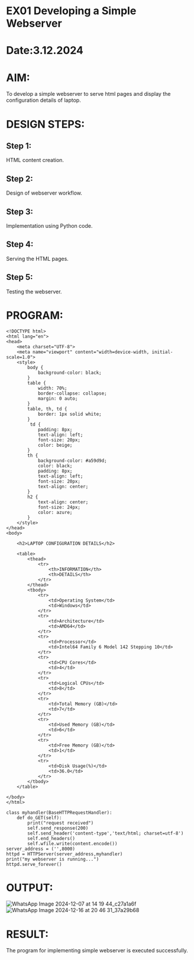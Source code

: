 # EX01 Developing a Simple Webserver

# Date:3.12.2024
# AIM:
To develop a simple webserver to serve html pages and display the configuration details of laptop.

# DESIGN STEPS:
## Step 1:
HTML content creation.

## Step 2:
Design of webserver workflow.

## Step 3:
Implementation using Python code.

## Step 4:
Serving the HTML pages.

## Step 5:
Testing the webserver.

# PROGRAM:

```
<!DOCTYPE html>
<html lang="en">
<head>
    <meta charset="UTF-8">
    <meta name="viewport" content="width=device-width, initial-scale=1.0">
    <style>
        body {
            background-color: black;
        }
        table {
            width: 70%; 
            border-collapse: collapse;
            margin: 0 auto; 
        }
        table, th, td {
            border: 1px solid white;
        }
         td {
            padding: 8px; 
            text-align: left;
            font-size: 20px;
            color: beige;
        }
        th {
            background-color: #a59d9d;
            color: black;
            padding: 8px;
            text-align: left;
            font-size: 20px;
            text-align: center;
        }
        h2 {
            text-align: center;
            font-size: 24px; 
            color: azure;
        }
    </style>
</head>
<body>

    <h2>LAPTOP CONFIGURATION DETAILS</h2>

    <table>
        <thead>
            <tr>
                <th>INFORMATION</th>
                <th>DETAILS</th>
            </tr>
        </thead>
        <tbody>
            <tr>
                <td>Operating System</td>
                <td>Windows</td>
            </tr>
            <tr>
                <td>Architecture</td>
                <td>AMD64</td>
            </tr>
            <tr>
                <td>Processor</td>
                <td>Intel64 Family 6 Model 142 Stepping 10</td>
            </tr>
            <tr>
                <td>CPU Cores</td>
                <td>4</td>
            </tr>
            <tr>
                <td>Logical CPUs</td>
                <td>8</td>
            </tr>
            <tr>
                <td>Total Memory (GB)</td>
                <td>7</td>
            </tr>
            <tr>
                <td>Used Memory (GB)</td>
                <td>6</td>
            </tr>
            <tr>
                <td>Free Memory (GB)</td>
                <td>1</td>
            </tr>
            <tr>
                <td>Disk Usage(%)</td>
                <td>36.0</td>
            </tr>
        </tbody>
    </table>

</body>
</html>
```
```
class myhandler(BaseHTTPRequestHandler):
    def do_GET(self):
        print("request received")
        self.send_response(200)
        self.send_header('content-type','text/html; charset=utf-8')
        self.end_headers()
        self.wfile.write(content.encode())
server_address = ('',8000)
httpd = HTTPServer(server_address,myhandler)
print("my webserver is running...")
httpd.serve_forever()
```

# OUTPUT:
![WhatsApp Image 2024-12-07 at 14 19 44_c27a1a6f](https://github.com/user-attachments/assets/88471acb-de2e-496d-b437-9fbb4b47ae4c)
![WhatsApp Image 2024-12-16 at 20 46 31_37a29b68](https://github.com/user-attachments/assets/db17b847-5aa2-4c45-98f9-4582fcec7cec)



# RESULT:
The program for implementing simple webserver is executed successfully.

